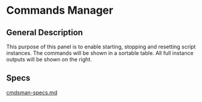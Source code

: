 
# Commands Manager

## General Description
This purpose of this panel is to enable starting, stopping and resetting script instances.
The commands will be shown in a sortable table.
All full instance outputs will be shown on the right.

## Specs
[cmdsman-specs.md](cmdsman-specs.md)